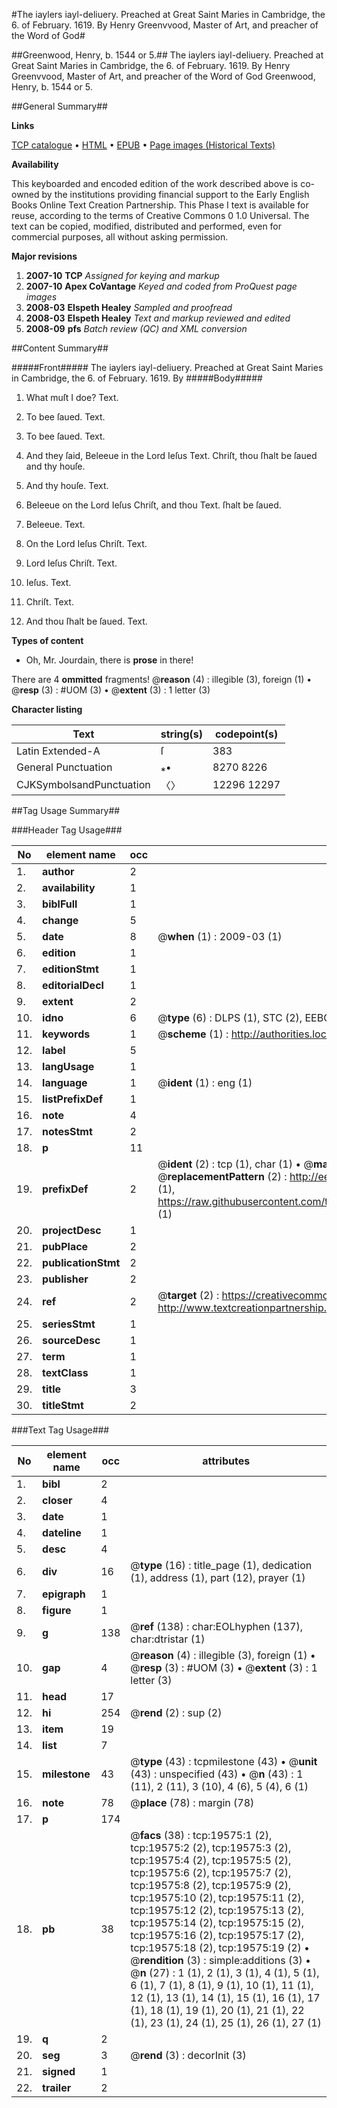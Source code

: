 #The iaylers iayl-deliuery. Preached at Great Saint Maries in Cambridge, the 6. of February. 1619. By Henry Greenvvood, Master of Art, and preacher of the Word of God#

##Greenwood, Henry, b. 1544 or 5.##
The iaylers iayl-deliuery. Preached at Great Saint Maries in Cambridge, the 6. of February. 1619. By Henry Greenvvood, Master of Art, and preacher of the Word of God
Greenwood, Henry, b. 1544 or 5.

##General Summary##

**Links**

[TCP catalogue](http://www.ota.ox.ac.uk/tcp/)  • 
[HTML](http://tei.it.ox.ac.uk/tcp/Texts-HTML/free/A02/A02189.html)  • 
[EPUB](http://tei.it.ox.ac.uk/tcp/Texts-EPUB/free/A02/A02189.epub) • 
[Page images (Historical Texts)](https://data.historicaltexts.jisc.ac.uk/view?pubId=eebo-99854166e&pageId=eebo-99854166e-19575-1)

**Availability**

This keyboarded and encoded edition of the
	       work described above is co-owned by the institutions
	       providing financial support to the Early English Books
	       Online Text Creation Partnership. This Phase I text is
	       available for reuse, according to the terms of Creative
	       Commons 0 1.0 Universal. The text can be copied,
	       modified, distributed and performed, even for
	       commercial purposes, all without asking permission.

**Major revisions**

1. __2007-10__ __TCP__ *Assigned for keying and markup*
1. __2007-10__ __Apex CoVantage__ *Keyed and coded from ProQuest page images*
1. __2008-03__ __Elspeth Healey__ *Sampled and proofread*
1. __2008-03__ __Elspeth Healey__ *Text and markup reviewed and edited*
1. __2008-09__ __pfs__ *Batch review (QC) and XML conversion*

##Content Summary##

#####Front#####
The iaylers iayl-deliuery. Preached at Great Saint Maries in Cambridge, the 6. of February. 1619. By
#####Body#####

1. What muſt I doe? Text.

1. To bee ſaued. Text.

1. To bee ſaued. Text.

1. And they ſaid, Beleeue in the Lord Ieſus Text. Chriſt, thou ſhalt be ſaued and thy houſe.

1. And thy houſe. Text.

1. Beleeue on the Lord Ieſus Chriſt, and thou Text. ſhalt be ſaued.

1. Beleeue. Text.

1. On the Lord Ieſus Chriſt. Text.

1. Lord Ieſus Chriſt. Text.

1. Ieſus. Text.

1. Chriſt. Text.

1. And thou ſhalt be ſaued. Text.

**Types of content**

  * Oh, Mr. Jourdain, there is **prose** in there!

There are 4 **ommitted** fragments! 
 @__reason__ (4) : illegible (3), foreign (1)  •  @__resp__ (3) : #UOM (3)  •  @__extent__ (3) : 1 letter (3)

**Character listing**


|Text|string(s)|codepoint(s)|
|---|---|---|
|Latin Extended-A|ſ|383|
|General Punctuation|⁎•|8270 8226|
|CJKSymbolsandPunctuation|〈〉|12296 12297|

##Tag Usage Summary##

###Header Tag Usage###

|No|element name|occ|attributes|
|---|---|---|---|
|1.|__author__|2||
|2.|__availability__|1||
|3.|__biblFull__|1||
|4.|__change__|5||
|5.|__date__|8| @__when__ (1) : 2009-03 (1)|
|6.|__edition__|1||
|7.|__editionStmt__|1||
|8.|__editorialDecl__|1||
|9.|__extent__|2||
|10.|__idno__|6| @__type__ (6) : DLPS (1), STC (2), EEBO-CITATION (1), PROQUEST (1), VID (1)|
|11.|__keywords__|1| @__scheme__ (1) : http://authorities.loc.gov/ (1)|
|12.|__label__|5||
|13.|__langUsage__|1||
|14.|__language__|1| @__ident__ (1) : eng (1)|
|15.|__listPrefixDef__|1||
|16.|__note__|4||
|17.|__notesStmt__|2||
|18.|__p__|11||
|19.|__prefixDef__|2| @__ident__ (2) : tcp (1), char (1)  •  @__matchPattern__ (2) : ([0-9\-]+):([0-9IVX]+) (1), (.+) (1)  •  @__replacementPattern__ (2) : http://eebo.chadwyck.com/downloadtiff?vid=$1&page=$2 (1), https://raw.githubusercontent.com/textcreationpartnership/Texts/master/tcpchars.xml#$1 (1)|
|20.|__projectDesc__|1||
|21.|__pubPlace__|2||
|22.|__publicationStmt__|2||
|23.|__publisher__|2||
|24.|__ref__|2| @__target__ (2) : https://creativecommons.org/publicdomain/zero/1.0/ (1), http://www.textcreationpartnership.org/docs/. (1)|
|25.|__seriesStmt__|1||
|26.|__sourceDesc__|1||
|27.|__term__|1||
|28.|__textClass__|1||
|29.|__title__|3||
|30.|__titleStmt__|2||


###Text Tag Usage###

|No|element name|occ|attributes|
|---|---|---|---|
|1.|__bibl__|2||
|2.|__closer__|4||
|3.|__date__|1||
|4.|__dateline__|1||
|5.|__desc__|4||
|6.|__div__|16| @__type__ (16) : title_page (1), dedication (1), address (1), part (12), prayer (1)|
|7.|__epigraph__|1||
|8.|__figure__|1||
|9.|__g__|138| @__ref__ (138) : char:EOLhyphen (137), char:dtristar (1)|
|10.|__gap__|4| @__reason__ (4) : illegible (3), foreign (1)  •  @__resp__ (3) : #UOM (3)  •  @__extent__ (3) : 1 letter (3)|
|11.|__head__|17||
|12.|__hi__|254| @__rend__ (2) : sup (2)|
|13.|__item__|19||
|14.|__list__|7||
|15.|__milestone__|43| @__type__ (43) : tcpmilestone (43)  •  @__unit__ (43) : unspecified (43)  •  @__n__ (43) : 1 (11), 2 (11), 3 (10), 4 (6), 5 (4), 6 (1)|
|16.|__note__|78| @__place__ (78) : margin (78)|
|17.|__p__|174||
|18.|__pb__|38| @__facs__ (38) : tcp:19575:1 (2), tcp:19575:2 (2), tcp:19575:3 (2), tcp:19575:4 (2), tcp:19575:5 (2), tcp:19575:6 (2), tcp:19575:7 (2), tcp:19575:8 (2), tcp:19575:9 (2), tcp:19575:10 (2), tcp:19575:11 (2), tcp:19575:12 (2), tcp:19575:13 (2), tcp:19575:14 (2), tcp:19575:15 (2), tcp:19575:16 (2), tcp:19575:17 (2), tcp:19575:18 (2), tcp:19575:19 (2)  •  @__rendition__ (3) : simple:additions (3)  •  @__n__ (27) : 1 (1), 2 (1), 3 (1), 4 (1), 5 (1), 6 (1), 7 (1), 8 (1), 9 (1), 10 (1), 11 (1), 12 (1), 13 (1), 14 (1), 15 (1), 16 (1), 17 (1), 18 (1), 19 (1), 20 (1), 21 (1), 22 (1), 23 (1), 24 (1), 25 (1), 26 (1), 27 (1)|
|19.|__q__|2||
|20.|__seg__|3| @__rend__ (3) : decorInit (3)|
|21.|__signed__|1||
|22.|__trailer__|2||
